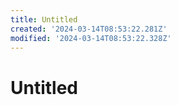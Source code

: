 ```yaml
---
title: Untitled
created: '2024-03-14T08:53:22.281Z'
modified: '2024-03-14T08:53:22.328Z'
---
```


# Untitled
